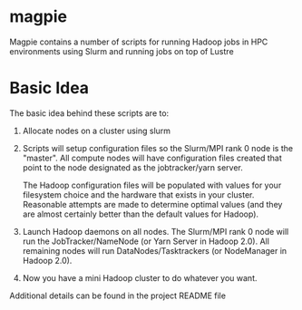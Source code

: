magpie
======

Magpie contains a number of scripts for running Hadoop jobs in HPC environments using Slurm and running jobs on top of Lustre

Basic Idea
==========

The basic idea behind these scripts are to:

1) Allocate nodes on a cluster using slurm

2) Scripts will setup configuration files so the Slurm/MPI rank 0 node
   is the "master".  All compute nodes will have configuration files
   created that point to the node designated as the jobtracker/yarn
   server.

   The Hadoop configuration files will be populated with values for
   your filesystem choice and the hardware that exists in your
   cluster.  Reasonable attempts are made to determine optimal values
   (and they are almost certainly better than the default values for
   Hadoop).

3) Launch Hadoop daemons on all nodes.  The Slurm/MPI rank 0 node will
   run the JobTracker/NameNode (or Yarn Server in Hadoop 2.0).  All
   remaining nodes will run DataNodes/Tasktrackers (or NodeManager in
   Hadoop 2.0).

4) Now you have a mini Hadoop cluster to do whatever you want.

Additional details can be found in the project README file